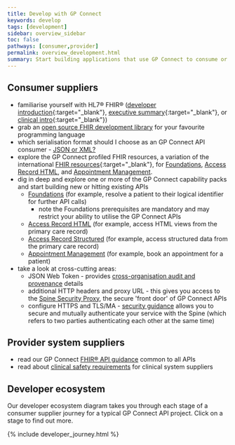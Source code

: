 ```yaml
---
title: Develop with GP Connect
keywords: develop
tags: [development]
sidebar: overview_sidebar
toc: false
pathways: [consumer,provider]
permalink: overview_development.html
summary: Start building applications that use GP Connect to consume or expose data
---
```


## Consumer suppliers ##

- familiarise yourself with HL7&reg; FHIR&reg; ([developer introduction](http://www.hl7.org/implement/standards/fhir/STU3/overview-dev.html){:target="_blank"}, [executive summary](http://www.hl7.org/implement/standards/fhir/STU3/summary.html){:target="_blank"}, or [clinical intro](http://www.hl7.org/implement/standards/fhir/STU3/overview-clinical.html){:target="_blank"})
- grab an [open source FHIR development library](development_fhir_open_source_guidance.html) for your favourite programming language
- which serialisation format should I choose as an GP Connect API consumer - [JSON or XML?](serialisation_format.html)
- explore the GP Connect profiled FHIR resources, a variation of the international [FHIR resources](https://www.hl7.org/fhir/STU3/){:target="_blank"}, for [Foundations](datalibraryfoundation.html), [Access Record HTML](datalibraryaccessRecord.html), and [Appointment Management](datalibraryappointment.html).
- dig in deep and explore one or more of the GP Connect capability packs and start building new or hitting existing APIs
  - [Foundations](foundations.html) (for example, resolve a patient to their logical identifier for further API calls)
  	- note the Foundations prerequisites are mandatory and may restrict your ability to utilise the GP Connect APIs
  - [Access Record HTML](accessrecord.html) (for example, access HTML views from the primary care record)
  - [Access Record Structured](accessrecord_structured_copy.html) (for example, access structured data from the primary care record)
  - [Appointment Management](appointments.html) (for example, book an appointment for a patient)  
- take a look at cross-cutting areas:
  - JSON Web Token - provides [cross-organisation audit and provenance](integration_cross_organisation_audit_and_provenance.html) details
  - additional HTTP headers and proxy URL - this gives you access to the [Spine Security Proxy](integration_spine_secure_proxy.html), the secure 'front door' of GP Connect APIs
  - configure HTTPS and TLS/MA - [security guidance](development_api_security_guidance.html) allows you to secure and mutually authenticate your service with the Spine (which refers to two parties authenticating each other at the same time) 
  
## Provider system suppliers ##

 - read our GP Connect [FHIR&reg; API guidance](development_fhir_api_guidance.html) common to all APIs
 - read about [clinical safety requirements](designprinciples_clinical_safety_principles.html) for clinical system suppliers

## Developer ecosystem ##

Our developer ecosystem diagram takes you through each stage of a consumer supplier journey for a typical GP Connect API project. Click on a stage to find out more.

{% include developer_journey.html %}

